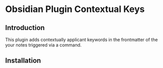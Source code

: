 # Obsidian Plugin Contextual Keys 

## Introduction 

This plugin adds contextually applicant keywords in the frontmatter of the your notes triggered via a command. 

## Installation 


